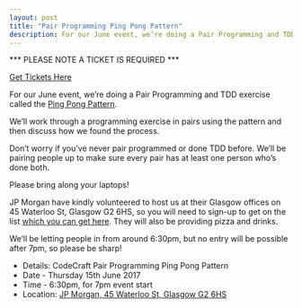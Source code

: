 ```yaml
---
layout: post
title: "Pair Programming Ping Pong Pattern"
description: For our June event, we’re doing a Pair Programming and TDD exercise called the Ping Pong Pattern. 7pm, Thursday 15th June 2017, at JP Morgan, 45 Waterloo St, Glasgow, G2 6HS.
---
```


*** PLEASE NOTE A TICKET IS REQUIRED ***

[Get Tickets Here](https://ti.to/codecraftconf/codecraft-pair-programming-ping-pong-pattern)

For our June event, we’re doing a Pair Programming and TDD exercise called the [Ping Pong Pattern](http://wiki.c2.com/?PairProgrammingPingPongPattern).

We’ll work through a programming exercise in pairs using the pattern and then discuss how we found the process.

Don’t worry if you’ve never pair programmed or done TDD before. We’ll be pairing people up to make sure every pair has at least one person who’s done both.

Please bring along your laptops!

JP Morgan have kindly volunteered to host us at their Glasgow offices on 45 Waterloo St, Glasgow G2 6HS, so you will need to sign-up to get on the list [which you can get here](https://ti.to/codecraftconf/codecraft-pair-programming-ping-pong-pattern). They will also be providing pizza and drinks.

We’ll be letting people in from around 6:30pm, but no entry will be possible after 7pm, so please be sharp!

* Details: CodeCraft Pair Programming Ping Pong Pattern
* Date - Thursday 15th June 2017
* Time - 6:30pm, for 7pm event start
* Location: <a href="https://goo.gl/maps/aDCfxj92CRm">JP Morgan, 45 Waterloo St, Glasgow G2 6HS</a>